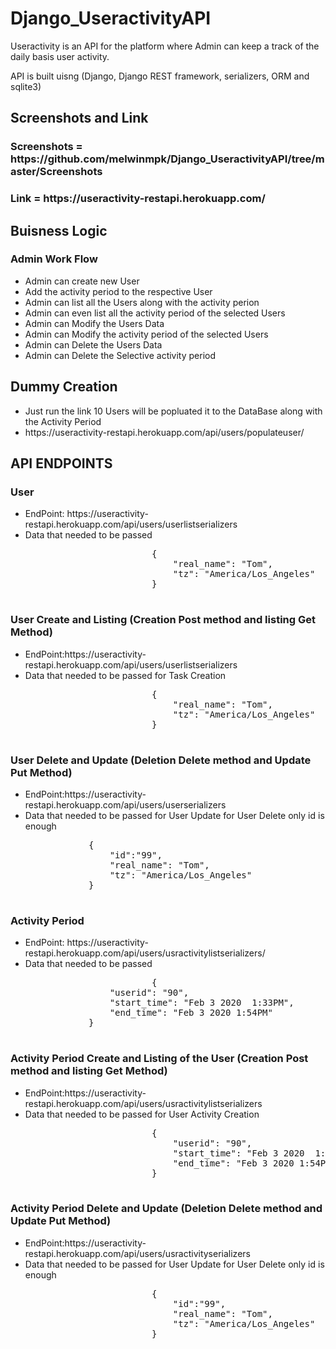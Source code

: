 <h1> Django_UseractivityAPI </h1> 
<div>
<p>Useractivity is an API for the platform where Admin can keep a track of the daily basis user activity.
</p>
<p>API is built uisng (Django, Django REST framework, serializers, ORM and sqlite3)</p>
</div>  
<h2>Screenshots and Link</h2>
    <h3>Screenshots = https://github.com/melwinmpk/Django_UseractivityAPI/tree/master/Screenshots</h3>
    <h3>Link = https://useractivity-restapi.herokuapp.com/</h3>
<h2>Buisness Logic</h2>
    <h3>Admin Work Flow</h3>
    <ul>
        <li>Admin can create new User</li>
        <li>Add the activity period to the respective User</li>
        <li>Admin can list all the Users along with the activity perion</li>
        <li>Admin can even list all the  activity period of the selected Users </li>
        <li>Admin can Modify the Users Data</li>
        <li>Admin can Modify the activity period of the selected Users</li>
        <li>Admin can Delete the Users Data</li>
        <li>Admin can Delete the Selective activity period</li>       
    </ul>
<h2>Dummy Creation</h2>
	<ul>
		<li>Just run the link 10 Users will be popluated it to the DataBase along with the Activity Period</li>
        <li>https://useractivity-restapi.herokuapp.com/api/users/populateuser/</li>       
    </ul>
	
<h2>API ENDPOINTS</h2>
        <div class="endpoints_div">
            <h3>User</h3>
            <ul>
                <li>EndPoint: <span class="remoteURL">https://useractivity-restapi.herokuapp.com/</span><span>api/users/userlistserializers</span></li>
                <li><span>Data that needed to be passed </span>
                    <pre>
                        {
                            "real_name": "Tom",
                            "tz": "America/Los_Angeles"
                        }
                    </pre>    
                </li>
            </ul>
            <h3>User Create and Listing  (Creation Post method and listing Get Method)</h3>
            <ul>
                <li>EndPoint:<span class="remoteURL">https://useractivity-restapi.herokuapp.com/</span><span>api/users/userlistserializers</span></li>
                <li><span>Data that needed to be passed for Task Creation </span>
                    <pre>
                        {
                            "real_name": "Tom",
                            "tz": "America/Los_Angeles"
                        }
                    </pre>
                </li>
            </ul>    
            <h3>User Delete and Update (Deletion Delete method and Update Put Method)</h3>
            <ul>
                <li>EndPoint:<span class="remoteURL">https://useractivity-restapi.herokuapp.com/</span><span>api/users/userserializers</span></li>
                <li><span>Data that needed to be passed for User Update for User Delete only id is enough</span>
                    <pre>
			{
				"id":"99",
				"real_name": "Tom",
				"tz": "America/Los_Angeles"
			}
                    </pre>
                </li>
            </ul>
        </div>
        <div class="endpoints_div">
            <h3>Activity Period</h3>
            <ul>
                <li>EndPoint: <span class="remoteURL">https://useractivity-restapi.herokuapp.com/</span><span>api/users/usractivitylistserializers/</span></li>
                <li><span>Data that needed to be passed </span>
                    <pre>
                        {
				"userid": "90",
				"start_time": "Feb 3 2020  1:33PM",
				"end_time": "Feb 3 2020 1:54PM"
			}
                    </pre>    
                </li>
            </ul>
            <h3>Activity Period Create and Listing of the User (Creation Post method and listing Get Method)</h3>
            <ul>
                <li>EndPoint:<span class="remoteURL">https://useractivity-restapi.herokuapp.com/</span><span>api/users/usractivitylistserializers</span></li>
                <li><span>Data that needed to be passed for User Activity Creation </span>
                    <pre>
						{
							"userid": "90",
							"start_time": "Feb 3 2020  1:33PM",
							"end_time": "Feb 3 2020 1:54PM"
						}
                    </pre>
                </li>
            </ul>    
            <h3>Activity Period Delete and Update (Deletion Delete method and Update Put Method)</h3>
            <ul>
                <li>EndPoint:<span class="remoteURL">https://useractivity-restapi.herokuapp.com/</span><span>api/users/usractivityserializers</span></li>
                <li><span>Data that needed to be passed for User Update for User Delete only id is enough</span>
                    <pre>
                        {
							"id":"99",
							"real_name": "Tom",
							"tz": "America/Los_Angeles"
						}
                    </pre>
                </li>
            </ul>
        </div>
